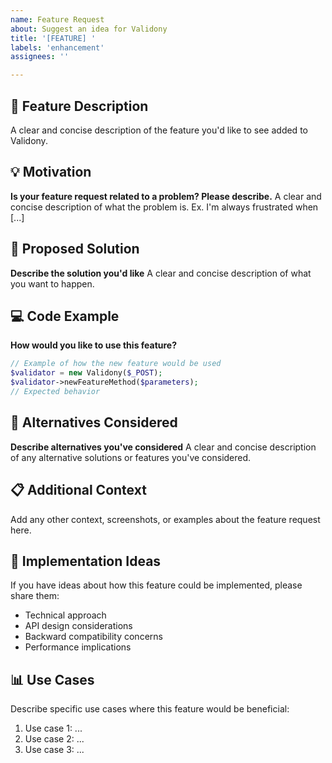 ```yaml
---
name: Feature Request
about: Suggest an idea for Validony
title: '[FEATURE] '
labels: 'enhancement'
assignees: ''

---
```


## 🚀 Feature Description
A clear and concise description of the feature you'd like to see added to Validony.

## 💡 Motivation
**Is your feature request related to a problem? Please describe.**
A clear and concise description of what the problem is. Ex. I'm always frustrated when [...]

## 🎯 Proposed Solution
**Describe the solution you'd like**
A clear and concise description of what you want to happen.

## 💻 Code Example
**How would you like to use this feature?**
```php
// Example of how the new feature would be used
$validator = new Validony($_POST);
$validator->newFeatureMethod($parameters);
// Expected behavior
```

## 🔄 Alternatives Considered
**Describe alternatives you've considered**
A clear and concise description of any alternative solutions or features you've considered.

## 📋 Additional Context
Add any other context, screenshots, or examples about the feature request here.

## 🎨 Implementation Ideas
If you have ideas about how this feature could be implemented, please share them:
- Technical approach
- API design considerations
- Backward compatibility concerns
- Performance implications

## 📊 Use Cases
Describe specific use cases where this feature would be beneficial:
1. Use case 1: ...
2. Use case 2: ...
3. Use case 3: ... 